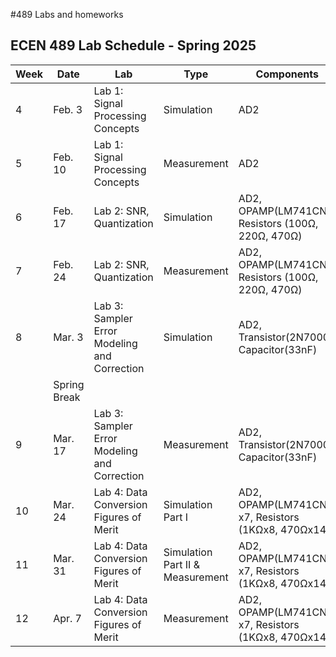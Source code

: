 #489 Labs and homeworks

## ECEN 489 Lab Schedule - Spring 2025

| Week | Date      | Lab                                                | Type        | Components                                                                 |
|------|-----------|----------------------------------------------------|-------------|----------------------------------------------------------------------------|
| 4    | Feb. 3    | Lab 1: Signal Processing Concepts              | Simulation  | AD2                                                                       |
| 5    | Feb. 10   | Lab 1: Signal Processing Concepts              | Measurement | AD2                                                                       |
| 6    | Feb. 17   | Lab 2: SNR, Quantization                         | Simulation  | AD2, OPAMP(LM741CN), Resistors (100Ω, 220Ω, 470Ω)                         |
| 7    | Feb. 24   | Lab 2: SNR, Quantization                         | Measurement | AD2, OPAMP(LM741CN), Resistors (100Ω, 220Ω, 470Ω)                         |
| 8    | Mar. 3    | Lab 3: Sampler Error Modeling and Correction     | Simulation  | AD2, Transistor(2N7000), Capacitor(33nF)                                 |
|      | Spring Break|                                                    |             |                                                                            |
| 9    | Mar. 17   | Lab 3: Sampler Error Modeling and Correction     | Measurement | AD2, Transistor(2N7000), Capacitor(33nF)                                 |
| 10   | Mar. 24   | Lab 4: Data Conversion Figures of Merit         | Simulation Part I | AD2, OPAMP(LM741CN) x7, Resistors (1KΩx8, 470Ωx14)                       |
| 11   | Mar. 31   | Lab 4: Data Conversion Figures of Merit         | Simulation Part II & Measurement | AD2, OPAMP(LM741CN) x7, Resistors (1KΩx8, 470Ωx14)                       |
| 12   | Apr. 7    | Lab 4: Data Conversion Figures of Merit         | Measurement | AD2, OPAMP(LM741CN) x7, Resistors (1KΩx8, 470Ωx14)                       |
